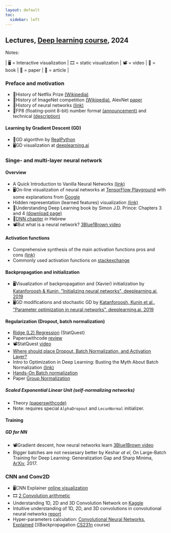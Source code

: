 ```yaml
---
layout: default
toc:
  sidebar: left
---
```


## Lectures, [Deep learning course](/suppl/dl/2024/dl2024/), 2024
Notes:

| :desktop_computer: = Interactive visualization | :film_strip: = static  visualization | :film_projector: = video | :book: = book | :page_with_curl: = paper | :page_facing_up: = article |

### Preface and motivation

* :page_facing_up:History of Netflix Prize [(Wikipedia)](https://en.wikipedia.org/wiki/Netflix_Prize)
* :page_facing_up:History of ImageNet competition [(Wikipedia)](https://en.wikipedia.org/wiki/ImageNet#History_of_the_ImageNet_challenge), AlexNet [paper](https://www.cs.toronto.edu/~fritz/absps/imagenet.pdf)
* :page_facing_up:History of neural networks [(link)](https://blog.insightdatascience.com/a-quick-history-of-neural-nets-from-inglorious-to-incredible-46e115c38b95)
* :page_facing_up:FP8 (floating-point 8-bit) number format [(announcement)](https://developer.nvidia.com/blog/nvidia-arm-and-intel-publish-fp8-specification-for-standardization-as-an-interchange-format-for-ai/) and technical [(description)](https://docs.nvidia.com/deeplearning/transformer-engine/user-guide/examples/fp8_primer.html#Introduction-to-FP8)

#### Learning by Gradient Descent (GD)
* :page_facing_up:GD algorithm by [RealPython](https://realpython.com/gradient-descent-algorithm-python/)
* :desktop_computer:GD visualization at [deeplearning.ai](https://www.deeplearning.ai/ai-notes/optimization/index.html)

### Singe- and multi-layer neural network
#### Overview
* A Quick Introduction to Vanilla Neural Networks [(link)](https://blog.insightdatascience.com/a-quick-introduction-to-vanilla-neural-networks-b0998c6216a1)
* :desktop_computer:On-line visualization of neural networks at [TensorFlow Playground](https://playground.tensorflow.org/) with some explanations from [Google](https://cloud.google.com/blog/products/ai-machine-learning/understanding-neural-networks-with-tensorflow-playground) 
* Hidden representation (learned features) visualization [(link)](https://colah.github.io/posts/2015-01-Visualizing-Representations/)
* :book:Understanding Deep Learning book by Simon J.D. Prince: Chapters 3 and 4 [(download page)](https://udlbook.github.io/udlbook/)
* :book:[DNN chapter](https://github.com/AvrahamRaviv/Deep-Learning-in-Hebrew/blob/main/04%20-%20DNN.pdf) in Hebrew
* :film_projector:But what is a neural network? [3Blue1Brown video](https://www.youtube.com/watch?v=aircAruvnKk)

#### Activation functions

* Comprehensive synthesis of the main activation functions pros and cons [(link)](https://medium.com/analytics-vidhya/comprehensive-synthesis-of-the-main-activation-functions-pros-and-cons-dab105fe4b3b)
* Commonly used activation functions on [stackexchange](https://datascience.stackexchange.com/questions/14349/difference-of-activation-functions-in-neural-networks-in-general)

#### Backpropagation and initialization

* :desktop_computer:Visualization of backpropagation and (Xavier) initialization by [Katanforoosh & Kunin, "Initializing neural networks", deeplearning.ai, 2019](https://www.deeplearning.ai/ai-notes/initialization/index.html) 
* :desktop_computer:GD modifications and stochastic GD by [Katanforoosh, Kunin et al., "Parameter optimization in neural networks", deeplearning.ai, 2019](https://www.deeplearning.ai/ai-notes/optimization/index.html) 

#### Regularization (Dropout, batch normalization)
* [Ridge (L2) Regression](https://www.youtube.com/watch?v=Q81RR3yKn30) (StatQuest)
* Paperswithcode [review](https://paperswithcode.com/methods/category/regularization)
* :film_projector:StatQuest [video](https://www.youtube.com/watch?v=Q81RR3yKn30)
* [Where should place Dropout, Batch Normalization, and Activation Layer?](https://androidkt.com/where-should-place-dropout-batch-normalization-and-activation-layer/)
* Intro to Optimization in Deep Learning: Busting the Myth About Batch Normalization [(link)](https://blog.paperspace.com/busting-the-myths-about-batch-normalization/)
* [Hands-On Batch normalization](https://medium.com/@kushansharma1/hands-on-batch-normalization-6b07b945831d)
* Paper [Group Normalization](https://arxiv.org/abs/1803.08494)
 
##### Scaled Exponential Linear Unit (self-normalizing networks)
* Theory [(paperswithcode)](https://paperswithcode.com/method/selu)
* Note: requires special `AlphaDropout` and `LecunNormal` initializer.

#### Training
##### GD for NN
* :film_projector:Gradient descent, how neural networks learn [3Blue1Brown video](https://www.youtube.com/watch?v=IHZwWFHWa-w)
* Bigger batches are not nessesary better by Keshar *at el*, On Large-Batch Training for Deep Learning: Generalization Gap and Sharp Minima, [ArXiv](https://arxiv.org/abs/1609.04836), 2017.

### CNN and Conv2D

* :desktop_computer:CNN Explainer [online visualization](https://poloclub.github.io/cnn-explainer/)
* :film_strip:	[2 Convolution arithmetic](https://github.com/vdumoulin/conv_arithmetic/blob/master/README.md)
* Understanding 1D, 2D and 3D Convolution Network on [Kaggle](https://www.kaggle.com/code/mersico/understanding-1d-2d-and-3d-convolution-network)
* Intuitive understanding of 1D, 2D, and 3D convolutions in convolutional neural networks [report](https://wandb.ai/ayush-thakur/dl-question-bank/reports/Intuitive-understanding-of-1D-2D-and-3D-convolutions-in-convolutional-neural-networks---VmlldzoxOTk2MDA)
* Hyper-parameters calculation: [Convolutional Neural Networks, Explained](https://towardsdatascience.com/convolutional-neural-networks-explained-9cc5188c4939)
  [](Backpropagation [CS231n](https://cs231n.github.io/optimization-2/) course)


